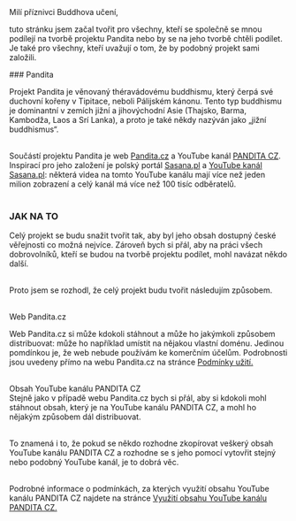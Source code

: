 <div id="mili-priznivci"> Milí příznivci Buddhova učení,</div>

tuto stránku jsem začal tvořit pro všechny, kteří se společně se mnou podílejí na tvorbě projektu Pandita nebo by se na jeho tvorbě chtěli podílet. Je také pro všechny, kteří uvažují o tom, že by podobný projekt sami založili.

<div id="anchor-pandita" markdown="1" >
### Pandita
</div>

Projekt Pandita je věnovaný théravádovému buddhismu, který čerpá své duchovní kořeny v Tipitace, neboli Pálijském kánonu. Tento typ buddhismu je dominantní v zemích jižní a jihovýchodní Asie (Thajsko, Barma, Kambodža, Laos a Srí Lanka), a proto je také někdy nazýván jako „jižní buddhismus“.<br><br>

Součástí projektu Pandita je web [Pandita.cz](https://pandita.cz/) a YouTube kanál [PANDITA CZ](https://www.youtube.com/channel/UC1IIp3Yo_PaJPsEU9BUk1ew). Inspirací pro jeho založení je polský portál [Sasana.pl](https://pandita.cz/) a [YouTube kanál Sasana.pl](https://www.youtube.com/user/sasanaPL): některá videa na tomto YouTube kanálu mají více než jeden milion zobrazení a celý kanál má více než 100 tisíc odběratelů.<br><br>

### JAK NA TO

Celý projekt se budu snažit tvořit tak, aby byl jeho obsah dostupný české věřejnosti co možná nejvíce. Zároveň bych si přál, aby na práci všech dobrovolníků, kteří se budou na tvorbě projektu podílet, mohl navázat někdo další.<br><br>

Proto jsem se rozhodl, že celý projekt budu tvořit následujím způsobem.<br>

<span class="underline" style="margin-top:10px" ><br>
Web Pandita.cz
</span>

Web Pandita.cz si může kdokoli stáhnout a může ho jakýmkoli způsobem distribuovat: může ho například umístit na nějakou vlastní doménu. Jedinou pomdínkou je, že web nebude používám ke komerčním účelům. Podrobnosti jsou uvedeny přímo na webu Pandita.cz na stránce [Podmínky užití.](podminky-uziti.html)<br>

<span class="underline" style="margin-top:10px" ><br>
Obsah YouTube kanálu PANDITA CZ
</span><br>
Stejně jako v případě webu Pandita.cz bych si přál, aby si kdokoli mohl stáhnout obsah, který je na YouTube kanálu PANDITA CZ, a mohl ho nějakým způsobem dál distribuovat.<br><br>

To znamená i to, že pokud se někdo rozhodne zkopírovat veškerý obsah YouTube kanálu PANDITA CZ a rozhodne se s jeho pomocí vytovřit stejný nebo podobný YouTube kanál, je to dobrá věc.<br><br>

Podrobné informace o podmínkách, za kterých využití obsahu YouTube kanálu PANDITA CZ najdete na stránce [Využití obsahu YouTube kanálu PANDITA CZ.](vyuziti-obsahu-youtube-kanalu-pandita-cz.html)

